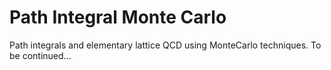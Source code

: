 # Path Integral Monte Carlo


Path integrals and elementary lattice QCD using MonteCarlo techniques.
To be continued...
